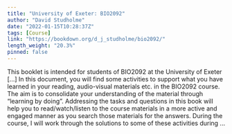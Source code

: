 ```yaml
---
title: "University of Exeter: BIO2092"
author: "David Studholme"
date: "2022-01-15T10:28:37Z"
tags: [Course]
link: "https://bookdown.org/d_j_studholme/bio2092/"
length_weight: "20.3%"
pinned: false
---
```


This booklet is intended for students of BIO2092 at the University of Exeter [...] In this document, you will find some activities to support what you have learned in your reading, audio-visual
materials etc. in the BIO2092 course. The aim is to consolidate your understanding of the material through “learning by doing”. Addressing the
tasks and questions in this book will help you to read/watch/listen to the course materials in a more active
and engaged manner as you search those materials for the answers. During the course, I will work through the solutions to some of these activities during ...
